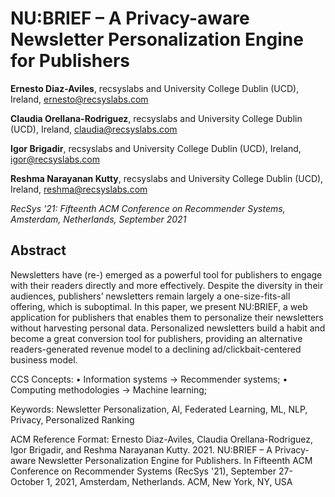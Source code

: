 # NU:BRIEF – A Privacy-aware Newsletter Personalization Engine for Publishers

**Ernesto Diaz-Aviles**, recsyslabs and University College Dublin (UCD), Ireland, ernesto@recsyslabs.com

**Claudia Orellana-Rodriguez**, recsyslabs and University College Dublin (UCD), Ireland, claudia@recsyslabs.com

**Igor Brigadir**, recsyslabs and University College Dublin (UCD), Ireland, igor@recsyslabs.com

**Reshma Narayanan Kutty**, recsyslabs and University College Dublin (UCD), Ireland, reshma@recsyslabs.com

*RecSys '21: Fifteenth ACM Conference on Recommender Systems, Amsterdam, Netherlands, September 2021*

## Abstract
Newsletters have (re-) emerged as a powerful tool for publishers to engage with their readers directly and more effectively. Despite the diversity in their audiences, publishers’ newsletters remain largely a one-size-fits-all offering, which is suboptimal. In this paper, we present NU:BRIEF, a web application for publishers that enables them to personalize their newsletters without harvesting personal data. Personalized newsletters build a habit and become a great conversion tool for publishers, providing an alternative readers-generated revenue model to a declining ad/clickbait-centered business model.

CCS Concepts: • Information systems → Recommender systems; • Computing methodologies → Machine learning;

Keywords: Newsletter Personalization, AI, Federated Learning, ML, NLP, Privacy, Personalized Ranking

ACM Reference Format:
Ernesto Diaz-Aviles, Claudia Orellana-Rodriguez, Igor Brigadir, and Reshma Narayanan Kutty. 2021. NU:BRIEF – A Privacy-aware Newsletter Personalization Engine for Publishers. In Fifteenth ACM Conference on Recommender Systems (RecSys '21), September 27-October 1, 2021, Amsterdam, Netherlands. ACM, New York, NY, USA

